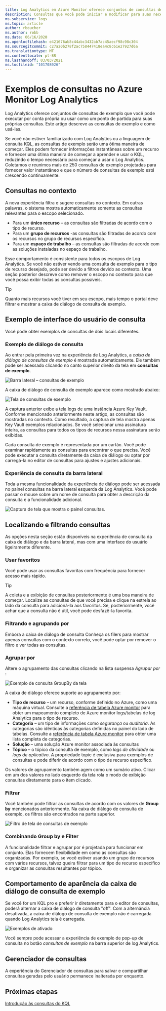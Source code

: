 ```yaml
---
title: Log Analytics em Azure Monitor oferece conjuntos de consultas de exemplo que você pode executar por conta própria ou usar como um ponto de partida para suas próprias consultas.
description: Consultas que você pode iniciar e modificar para suas necessidades
ms.subservice: logs
ms.topic: article
author: rboucher
ms.author: robb
ms.date: 06/16/2020
ms.openlocfilehash: e421676ab8c44abc3432ab7ac45aecf98c98c304
ms.sourcegitcommit: c27a20b278f2ac758447418ea4c8c61e27927d6a
ms.translationtype: MT
ms.contentlocale: pt-BR
ms.lasthandoff: 03/03/2021
ms.locfileid: "101708026"
---
```

# <a name="example-queries-in-azure-monitor-log-analytics"></a>Exemplos de consultas no Azure Monitor Log Analytics
Log Analytics oferece conjuntos de consultas de exemplo que você pode executar por conta própria ou usar como um ponto de partida para suas próprias consultas. Este artigo descreve as consultas de exemplo e como usá-las.

Se você não estiver familiarizado com Log Analytics ou a linguagem de consulta KQL, as consultas de exemplo serão uma ótima maneira de começar. Eles podem fornecer informações instantâneas sobre um recurso e fornecer uma ótima maneira de começar a aprender e usar o KQL, reduzindo o tempo necessário para começar a usar o Log Analytics. Coletamos e reunimos mais de 250 consultas de exemplo projetadas para fornecer valor instantâneo e que o número de consultas de exemplo está crescendo continuamente.

## <a name="in-context-queries"></a>Consultas no contexto

A nova experiência filtra e sugere consultas no contexto. Em outras palavras, o sistema mostra automaticamente somente as consultas relevantes para o escopo selecionado.

- Para um **único recurso** – as consultas são filtradas de acordo com o tipo de recurso.
- Para um **grupo de recursos** -as consultas são filtradas de acordo com os recursos no grupo de recursos específico.
- Para um **espaço de trabalho** – as consultas são filtradas de acordo com as soluções instaladas no espaço de trabalho.

Esse comportamento é consistente para todos os escopos de Log Analytics. Se você não estiver vendo uma consulta de exemplo para o tipo de recurso desejado, pode ser devido a filtros devido ao contexto. Uma seção posterior descreve como remover o escopo no contexto para que você possa exibir todas as consultas possíveis.

> [!TIP]
> Quanto mais recursos você tiver em seu escopo, mais tempo o portal deve filtrar e mostrar a caixa de diálogo de consulta de exemplo.

## <a name="example-query-user-interface"></a>Exemplo de interface do usuário de consulta

Você pode obter exemplos de consultas de dois locais diferentes.

### <a name="example-query-dialog"></a>Exemplo de diálogo de consulta

Ao entrar pela primeira vez na experiência de Log Analytics, a *caixa de diálogo de consultas de exemplo* é mostrada automaticamente.  Ele também pode ser acessado clicando no canto superior direito da tela em **consultas de exemplo**.

![Barra lateral – consultas de exemplo](media/example-queries/sidebar-2.png)

A caixa de diálogo de consulta de exemplo aparece como mostrado abaixo:  

![Tela de consultas de exemplo](media/example-queries/example-query-start.png)

A captura anterior exibe a tela logs de uma instância Azure Key Vault. Conforme mencionado anteriormente neste artigo, as consultas são mostradas no contexto.  Como resultado, a captura de tela mostra apenas Key Vault exemplos relacionados. Se você selecionar uma assinatura inteira, as consultas para todos os tipos de recursos nessa assinatura serão exibidas.  

Cada consulta de exemplo é representada por um cartão. Você pode examinar rapidamente as consultas para encontrar o que precisa. Você pode executar a consulta diretamente da caixa de diálogo ou optar por carregá-la no editor de consultas para ajustes e ajustes adicionais.

### <a name="sidebar-query-experience"></a>Experiência de consulta da barra lateral

Toda a mesma funcionalidade da experiência de diálogo pode ser acessada no painel consultas na barra lateral esquerda da Log Analytics. Você pode passar o mouse sobre um nome de consulta para obter a descrição da consulta e a funcionalidade adicional.

![Captura de tela que mostra o painel consultas.](media/example-queries/sidebar-3.png)

## <a name="finding-and-filtering-queries"></a>Localizando e filtrando consultas

As opções nesta seção estão disponíveis na experiência de consulta da caixa de diálogo e da barra lateral, mas com uma interface do usuário ligeiramente diferente.  

### <a name="use-favorites"></a>Usar favoritos

Você pode usar as consultas favoritas com frequência para fornecer acesso mais rápido.

> [!TIP]
> A coleta e a exibição de consultas posteriormente é uma boa maneira de começar. Localize as consultas de que você precisa e clique na estrela ao lado da consulta para adicioná-la aos favoritos. Se, posteriormente, você achar que a consulta não é útil, você pode desfazê-la favorita.  

### <a name="filtering-and-group-by"></a>Filtrando e agrupando por

Embora a caixa de diálogo de consulta Conheça os filers para mostrar apenas consultas com o contexto correto, você pode optar por remover o filtro e ver todas as consultas.

### <a name="group-by"></a>Agrupar por

Altere o agrupamento das consultas clicando na lista suspensa *Agrupar por* :

![Exemplo de consulta GroupBy da tela](media/example-queries/example-query-groupby.png)

A caixa de diálogo oferece suporte ao agrupamento por:

- **Tipo de recurso** – um recurso, conforme definido no Azure, como uma máquina virtual. Consulte a [referência de tabela Azure monitor](/azure/azure-monitor/reference/tables/tables-resourcetype) para obter um mapeamento completo de Azure monitor logs/tabelas de log Analytics para o tipo de recurso.  
- **Categoria** – um tipo de informações como *segurança* ou *auditoria*. As categorias são idênticas às categorias definidas no painel do lado de tabelas. Consulte a [referência de tabela Azure monitor](/azure/azure-monitor/reference/tables/tables-category) para obter uma lista completa de categorias.  
- **Solução** – uma solução Azure monitor associada às consultas
- **Tópico** – o tópico da consulta de exemplo, como *logs de atividade* ou *logs de aplicativo*. A propriedade topic é exclusiva para exemplos de consultas e pode diferir de acordo com o tipo de recurso específico.

Os valores de agrupamento também agem como um sumário ativo. Clicar em um dos valores no lado esquerdo da tela rola o modo de exibição consultas diretamente para o item clicado.

### <a name="filter"></a>Filtrar

Você também pode filtrar as consultas de acordo com os valores de **Group by** mencionados anteriormente. Na caixa de diálogo de consulta de exemplo, os filtros são encontrados na parte superior.

![Filtro de tela de consultas de exemplo](media/example-queries/example-query-filter.png)

### <a name="combining-group-by-and-filter"></a>Combinando Group by e Filter

A funcionalidade filtrar e agrupar por é projetada para funcionar em conjunto. Elas fornecem flexibilidade em como as consultas são organizadas. Por exemplo, se você estiver usando um grupo de recursos com vários recursos, talvez queira filtrar para um tipo de recurso específico e organizar as consultas resultantes por tópico.

## <a name="sample-query-dialog-appearance-behavior"></a>Comportamento de aparência da caixa de diálogo de consulta de exemplo

Se você for um KQL pro e preferir ir diretamente para o editor de consultas, poderá alternar a caixa de diálogo de consulta "off". Com a alternância desativada, a caixa de diálogo de consulta de exemplo não é carregada quando Log Analytics tela é carregada.

![Exemplos de ativado](media/example-queries/examples-on-off.png)

Você sempre pode acessar a experiência de exemplo de pop-up de consulta no botão *consultas de exemplo* na barra superior de log Analytics.

## <a name="query-explorer"></a>Gerenciador de consultas

A experiência do Gerenciador de consultas para salvar e compartilhar consultas geradas pelo usuário permanece inalterada por enquanto.

## <a name="next-steps"></a>Próximas etapas

[Introdução às consultas do KQL](./get-started-queries.md)